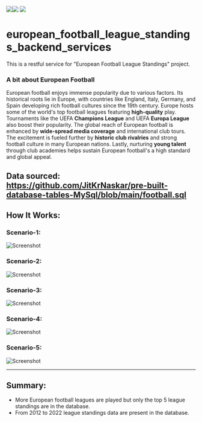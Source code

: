 <img src=https://img.shields.io/badge/build%20with-python-yellow><img src="https://img.shields.io/badge/-Sqlite-red">
<img src="https://img.shields.io/badge/domain-Restful Web Services-blue.svg">

# european_football_league_standings_backend_services
This is a restful service for "European Football League Standings" project.

### A bit about European Football

European football enjoys immense popularity due to various factors. Its historical roots lie in Europe, with countries like England, Italy, Germany, and Spain developing rich football cultures since the 19th century. Europe hosts some of the world's top football leagues featuring <b>high-quality</b> play. Tournaments like the UEFA <b>Champions League</b> and UEFA <b>Europa League</b> also boost their popularity. The global reach of European football is enhanced by <b>wide-spread media coverage</b> and international club tours. The excitement is fueled further by <b>historic club rivalries</b> and strong football culture in many European nations. Lastly, nurturing <b>young talent</b> through club academies helps sustain European football's a high standard and global appeal.

## Data sourced: https://github.com/JitKrNaskar/pre-built-database-tables-MySql/blob/main/football.sql

## How It Works:

### Scenario-1:

![Screenshot](api_testing_screenshot_1.gif)

### Scenario-2:

![Screenshot](api_testing_screenshot_2.gif)

### Scenario-3:

![Screenshot](api_testing_screenshot_3.gif)

### Scenario-4:

![Screenshot](api_testing_screenshot_4.gif)

### Scenario-5:

![Screenshot](api_testing_screenshot_5.gif)

<hr>




## Summary:

<ul>
  <li>More European football leagues are played but only the top 5 league standings are in the database.</li>
  <li>From 2012 to 2022 league standings data are present in the database. </li>
</ul>
